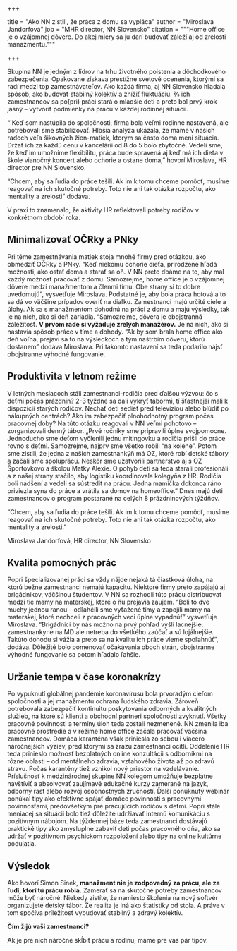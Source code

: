 +++

title = "Ako NN zistili, že práca z domu sa vypláca"
author = "Miroslava Jandorfová"
job = "MHR director, NN Slovensko"
citation = """Home office je o vzájomnej dôvere. Do akej miery sa ju darí budovať záleží aj od zrelosti manažmentu."""

+++

Skupina NN je jedným z lídrov na trhu životného poistenia a dôchodkového zabezpečenia. Opakovane získava prestížne
svetové ocenenia, ktorými sa radí medzi top zamestnávateľov. Ako každá firma, aj NN Slovensko hľadala spôsob, ako
budovať stabilný kolektív a znížiť fluktuáciu. ⅔ ich zamestnancov sa po(pri) práci stará o mladšie deti a preto bol prvý
krok jasný – vytvoriť podmienky na prácu v každej rodinnej situácii.

“ Keď som nastúpila do spoločnosti, firma bola veľmi rodinne nastavená, ale potrebovali sme stabilizovať. Hlbšia analýza
ukázala, že máme v našich radoch veľa šikovných žien-matiek, ktorým sa často doma mení situácia. Držať ich za každú cenu
v kancelárii od 8 do 5 bolo zbytočné. Vedeli sme, že keď im umožníme flexibilitu, práca bude spravená aj keď má ich
dieťa v škole vianočný koncert alebo ochorie a ostane doma,” hovorí Miroslava, HR director pre NN Slovensko.

“Chcem, aby sa ľudia do práce tešili. Ak im k tomu chceme pomôcť, musíme reagovať na ich skutočné potreby. Toto nie ani
tak otázka rozpočtu, ako mentality a zrelosti” dodáva.

V praxi to znamenalo, že aktivity HR reflektovali potreby rodičov v konkrétnom období roka.

## Minimalizovať OČRky a PNky

Pri téme zamestnávania matiek stoja mnohé firmy pred otázkou, ako obmedziť OČRky a PNky. “Keď niekomu ochorie dieťa,
prirodzene hľadá možnosti, ako ostať doma a starať sa oň. V NN preto dbáme na to, aby mal každý možnosť pracovať z domu.
Samozrejme, home office je o vzájomnej dôvere medzi manažmentom a členmi tímu. Obe strany si to dobre uvedomujú”,
vysvetľuje Miroslava. Podstatné je, aby bola práca hotová a to sa dá vo väčšine prípadov overiť na diaľku. Zamestnanci
majú určité ciele a úlohy. Ak sa s manažmentom dohodnú na práci z domu a majú výsledky, tak je na nich, ako si deň
zariadia. “Samozrejme, dôvera je obojstranná záležitosť. **V prvom rade si vyžaduje zrelých manažérov.** Je na nich, ako
si nastavia spôsob práce v tíme a dohody. “Ak by som brala home office ako deň voľna, prejaví sa to na výsledkoch a tým
naštrbím dôveru, ktorú dostanem” dodáva Miroslava. Pri takomto nastavení sa teda podarilo nájsť obojstranne výhodné
fungovanie.

## Produktivita v letnom režime

V letných mesiacoch stáli zamestnanci-rodičia pred ďalšou výzvou: čo s deťmi počas prázdnin? 2-3 týždne sa dali vykryť
tábormi, tí šťastnejší mali k dispozícii starých rodičov. Nechať deti sedieť pred televíziou alebo blúdiť po nákupných
centrách? Ako im zabezpečiť plnohodnotný program počas pracovnej doby? Na túto otázku reagovali v NN veľmi pohotovo –
zorganizovali denný tábor. „Prvé ročníky sme pripravili úplne svojpomocne. Jednoducho sme deťom vyčlenili jednu
mítingovku a rodičia prišli do práce rovno s deťmi. Samozrejme, najprv sme všetko robili “na kolene”. Potom sme zistili,
že jedna z našich zamestnankýň má OZ, ktoré robí detské tábory a začali sme spoluprácu. Neskôr sme uzatvorili
partnerstvo aj s OZ Športovkovo a školou Matky Alexie. O pohyb detí sa teda starali profesionáli a z našej strany
stačilo, aby logistiku koordinovala kolegyňa z HR. Rodičia boli nadšení a vedeli sa sústrediť na prácu. Jedna mamička
dokonca ráno priviezla syna do práce a vrátila sa domov na homeoffice.” Dnes majú deti zamestnancov o program postarané
na celých 8 prázdninových týždňov.

“Chcem, aby sa ľudia do práce tešili. Ak im k tomu chceme pomôcť, musíme reagovať na ich skutočné potreby. Toto nie ani
tak otázka rozpočtu, ako mentality a zrelosti.”

Miroslava Jandorfová, HR director, NN Slovensko

## Kvalita pomocných prác

Popri špecializovanej práci sa vždy nájde nejaká tá čiastková úloha, na ktorú bežne zamestnanci nemajú kapacitu.
Niektoré firmy preto zapájajú aj brigádnikov, väčšinou študentov. V NN sa rozhodli túto prácu distribuovať medzi tie
mamy na materskej, ktoré o ňu prejavia záujem. “Boli to dve muchy jednou ranou – odľahčili sme vyťažené tímy a zapojili
mamy na materskej, ktoré nechceli z pracovných veci úplne vypadnúť” vysvetľuje Miroslava. “Brigádnici by nás možno na
prvý pohľad vyšli lacnejšie, zamestnankyne na MD ale netreba do všetkého zaúčať a sú lojálnejšie. Takúto dohodu si vážia
a preto sa na kvalitu ich práce vieme spoľahnúť”, dodáva. Dôležité bolo pomenovať očakávania oboch strán, obojstranne
výhodné fungovanie sa potom hľadalo ľahšie.

## Uržanie tempa v čase koronakrízy

Po vypuknutí globálnej pandémie koronavírusu bola prvoradým cieľom spoločnosti a jej manažmentu ochrana ľudského
zdravia. Zároveň potrebovala zabezpečiť kontinuitu poskytovania odborných a kvalitných služieb, na ktoré sú klienti a
obchodní partneri spoločnosti zvyknutí. Všetky pracovné povinnosti a termíny úloh teda zostali nezmenené. NN zmenila iba
pracovné prostredie a v režime home office začala pracovať väčšina zamestnancov. Domáca karanténa však priniesla zo
sebou i viacero náročnejších výziev, pred ktorými sa zrazu zamestnanci ocitli. Oddelenie HR teda prinieslo možnosť
bezplatných online konzultácii s odborníkmi na rôzne oblasti – od mentálneho zdravia, vzťahového života až po zdravú
stravu. Počas karantény tiež vznikol nový priestor na vzdelávanie. Príslušnosť k medzinárodnej skupine NN kolegom
umožňuje bezplatne navštíviť a absolvovať zaujímavé edukačné kurzy zamerané na jazyk, odborný rast alebo rozvoj
osobnostných zručností. Ďalší ponúknutý webinár ponúkal tipy ako efektívne spájať domáce povinnosti s pracovnými
povinnosťami, predovšetkým pre pracujúcich rodičov s deťmi. Popri stále meniacej sa situácii bolo tiež dôležité
udržiavať internú komunikáciu s pozitívnym nábojom. Na týždennej báze teda zamestnanci dostávajú praktické tipy ako
zmysluplne zabaviť deti počas pracovného dňa, ako sa udržať v pozitívnom psychickom rozpoložení alebo tipy na online
kultúrne podujatia.

## Výsledok

Ako hovorí Simon Sinek, **manažment nie je zodpovedný za prácu, ale za ľudí, ktorí tú prácu robia.** Zamerať sa na
skutočné potreby zamestnancov môže byť náročné. Niekedy zistíte, že namiesto školenia na nový softvér organizujete
detský tábor. Že realita je iná ako štatistiky od stola. A práve v tom spočíva príležitosť vybudovať stabilný a zdravý
kolektív.

**Čím žijú vaši zamestnanci?**

Ak je pre nich náročné skĺbiť prácu a rodinu, máme pre vás pár tipov. 

